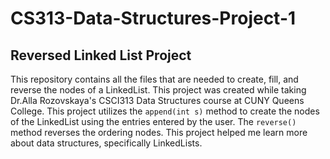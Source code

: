 # CS313-Data-Structures-Project-1

## Reversed Linked List Project

This repository contains all the files that are needed to create, fill, and reverse the nodes of a LinkedList. This project was created while taking Dr.Alla Rozovskaya's CSCI313 Data Structures course at CUNY Queens College. This project utilizes the `append(int s)` method to create the nodes of the LinkedList using the entries entered by the user. The `reverse()` method reverses the ordering nodes. This project helped me learn more about data structures, specifically LinkedLists. 

